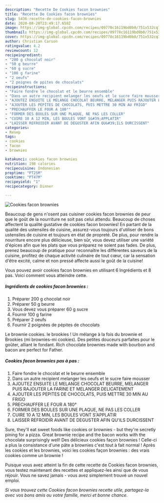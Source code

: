 ```yaml
---
description: "Recette De Cookies facon brownies"
title: "Recette De Cookies facon brownies"
slug: 5436-recette-de-cookies-facon-brownies
date: 2020-08-28T23:49:17.658Z
image: https://img-global.cpcdn.com/recipes/09778c16119bd0b0/751x532cq70/cookies-facon-brownies-photo-principale-de-la-recette.jpg
thumbnail: https://img-global.cpcdn.com/recipes/09778c16119bd0b0/751x532cq70/cookies-facon-brownies-photo-principale-de-la-recette.jpg
cover: https://img-global.cpcdn.com/recipes/09778c16119bd0b0/751x532cq70/cookies-facon-brownies-photo-principale-de-la-recette.jpg
author: Christian Carson
ratingvalue: 4.2
reviewcount: 12
recipeingredient:
- "200 g chocolat noir"
- "50 g beurre"
- "60 g sucre"
- "100 g farine"
- "2 oeufs"
- "2 poignes de ppites de chocolats"
recipeinstructions:
- "Faire fondre le chocolat et le beurre ensemble"
- "Dans un autre recipient melanger les oeufs et le sucre faire mousser"
- "AJOUTEZ ENSUITE LE MELANGE CHOCOLAT BEURRE, MELANGER PUIS RAJOUTER LA FARINE ET MELANGER DELICATEMENT"
- "AJOUTER LES PEPITES DE CHOCOLATS, PUIS METTRE 30 MIN AU FRIGO"
- "PRECHAUFFER LE FOUR A 180°"
- "FORMER DES BOULES SUR UNE PLAQUE, NE PAS LES COLLER"
- "CUIRE 10 A 12 MIN, LES BOULES VONT S&#39;APPLATIR"
- "LAISSER REFROIDIR AVANT DE DEGUSTER AFIN QU&#39;ILS DURCISSENT"
categories:
- Resep
tags:
- cookies
- facon
- brownies

katakunci: cookies facon brownies 
nutrition: 198 calories
recipecuisine: Indonesian
preptime: "PT25M"
cooktime: "PT47M"
recipeyield: "1"
recipecategory: Dinner

---
```



![Cookies facon brownies](https://img-global.cpcdn.com/recipes/09778c16119bd0b0/751x532cq70/cookies-facon-brownies-photo-principale-de-la-recette.jpg)

Beaucoup de gens n'osent pas cuisiner cookies facon brownies de peur que le goût de la nourriture ne soit pas celui attendu. Beaucoup de choses affectent la qualité gustative de cookies facon brownies! En partant de la qualité des ustensiles de cuisine, assurez-vous toujours d'utiliser de bons ustensiles de cuisine et toujours en état de propreté. De plus, pour rendre la nourriture encore plus délicieuse, bien sûr, vous devez utiliser une variété d'épices afin que les plats que vous préparez ne soient pas fades. De plus, prenez beaucoup de pratique pour reconnaître les différentes saveurs de la cuisine, profitez de chaque activité culinaire de tout cœur, car la sensation d'être excité, calme et non pressé affecte aussi le goût de la cuisine!

<!--inarticleads1-->

Vous pouvez avoir cookies facon brownies en utilisant 6 Ingrédients et 8 pas. Voici comment vous atteindre cette.

##### Ingrédients de cookies facon brownies :

1. Préparer 200 g chocolat noir
1. Préparer 50 g beurre
1. Vous devez vous préparer 60 g sucre
1. Fournir 100 g farine
1. Préparer 2 oeufs
1. Fournir 2 poignées de pépites de chocolats


Le brownie cookies. le brookies ! Un mélange à la fois du brownie et Brookies (mi brownies-mi cookies). Des petites douceurs parfaites pour le goûter, alliant le fondant. Rich chocolate brownies made with bourbon and bacon are perfect for Father. 

<!--inarticleads2-->

##### Cookies facon brownies pas à pas :

1. Faire fondre le chocolat et le beurre ensemble
1. Dans un autre recipient melanger les oeufs et le sucre faire mousser
1. AJOUTEZ ENSUITE LE MELANGE CHOCOLAT BEURRE, MELANGER PUIS RAJOUTER LA FARINE ET MELANGER DELICATEMENT
1. AJOUTER LES PEPITES DE CHOCOLATS, PUIS METTRE 30 MIN AU FRIGO
1. PRECHAUFFER LE FOUR A 180°
1. FORMER DES BOULES SUR UNE PLAQUE, NE PAS LES COLLER
1. CUIRE 10 A 12 MIN, LES BOULES VONT S&#39;APPLATIR
1. LAISSER REFROIDIR AVANT DE DEGUSTER AFIN QU&#39;ILS DURCISSENT


Sure, they&#39;ll eat sweet foods like cookies or brownies - but they&#39;re secretly pining for a pizza. Great brownie recipe and the bacon works with the chocolate surprisingly well! Des délicieux cookies façon brownies ! Celle-ci a plus la consistance d&#39;une pâte a brownies c&#39;est tout à fait normal ! Après les cookies et les brownies, voici les cookies façon brownies : des vrais cookies comme un brownie ! 

<!--inarticleads1-->

<p>
Puisque vous avez atteint la fin de cette recette de Cookies facon brownies, vous testez maintenant des recettes et appliquez-les ainsi que de vous réjouir. Vous ne savez jamais - vous avez simplement trouvé un nouvel emploi.
</p>

<p>
<i>Si vous trouvez cette Cookies facon brownies recette utile, partagez-la avec vos bons amis ou votre famille, merci et bonne chance.</i>
</p>
